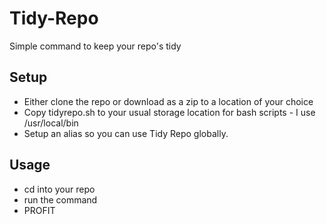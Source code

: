 # Tidy-Repo
Simple command to keep your repo's tidy

## Setup
* Either clone the repo or download as a zip to a location of your choice
* Copy tidyrepo.sh to your usual storage location for bash scripts - I use /usr/local/bin
* Setup an alias so you can use Tidy Repo globally.

## Usage
* cd into your repo
* run the command
* PROFIT
